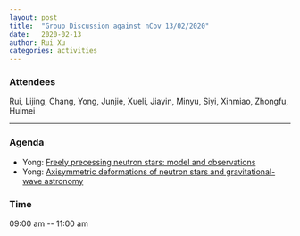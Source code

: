 ```yaml
---
layout: post
title:  "Group Discussion against nCov 13/02/2020"
date:   2020-02-13
author: Rui Xu
categories: activities
---
```



### Attendees

Rui, Lijing, Chang, Yong, Junjie, Xueli, Jiayin, Minyu, Siyi, Xinmiao, Zhongfu,
Huimei

---

### Agenda

- Yong: [Freely precessing neutron stars: model and observations](https://arxiv.org/abs/astro-ph/0011063)
- Yong: [Axisymmetric deformations of neutron stars and gravitational-wave astronomy](https://arxiv.org/abs/2002.02555)

### Time

09:00 am -- 11:00 am
